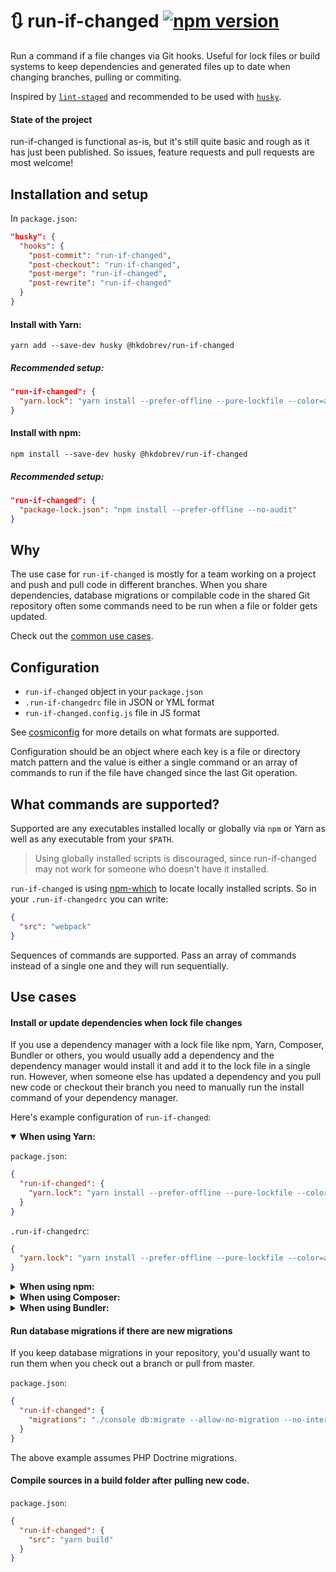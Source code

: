 # 🔃 run-if-changed [![npm version](https://img.shields.io/npm/v/@hkdobrev/run-if-changed.svg)](https://www.npmjs.com/package/@hkdobrev/run-if-changed)

Run a command if a file changes via Git hooks.
Useful for lock files or build systems to keep dependencies and generated files up to date when changing branches, pulling or commiting.

Inspired by [`lint-staged`](https://github.com/okonet/lint-staged) and recommended to be used with [`husky`](https://github.com/typicode/husky).

#### State of the project

run-if-changed is functional as-is, but it's still quite basic and rough as it has just been published. So issues, feature requests and pull requests are most welcome!

## Installation and setup

In `package.json`:

```json
"husky": {
  "hooks": {
    "post-commit": "run-if-changed",
    "post-checkout": "run-if-changed",
    "post-merge": "run-if-changed",
    "post-rewrite": "run-if-changed"
  }
}
```

#### Install with Yarn:

```shell
yarn add --save-dev husky @hkdobrev/run-if-changed
```

##### Recommended setup:

```json
"run-if-changed": {
  "yarn.lock": "yarn install --prefer-offline --pure-lockfile --color=always"
}
```

#### Install with npm:

```shell
npm install --save-dev husky @hkdobrev/run-if-changed
```

##### Recommended setup:

```json
"run-if-changed": {
  "package-lock.json": "npm install --prefer-offline --no-audit"
}
```

## Why

The use case for `run-if-changed` is mostly for a team working on a project and push and pull code in different branches. When you share dependencies, database migrations or compilable code in the shared Git repository often some commands need to be run when a file or folder gets updated.

Check out the [common use cases](#use-cases).

## Configuration

- `run-if-changed` object in your `package.json`
- `.run-if-changedrc` file in JSON or YML format
- `run-if-changed.config.js` file in JS format

See [cosmiconfig](https://github.com/davidtheclark/cosmiconfig) for more details on what formats are supported.

Configuration should be an object where each key is a file or directory match pattern and the value is either a single command or an array of commands to run if the file have changed since the last Git operation.

## What commands are supported?

Supported are any executables installed locally or globally via `npm` or Yarn as well as any executable from your `$PATH`.

> Using globally installed scripts is discouraged, since run-if-changed may not work for someone who doesn't have it installed.

`run-if-changed` is using [npm-which](https://github.com/timoxley/npm-which) to locate locally installed scripts. So in your `.run-if-changedrc` you can write:

```json
{
  "src": "webpack"
}
```

Sequences of commands are supported. Pass an array of commands instead of a single one and they will run sequentially.

## Use cases

#### Install or update dependencies when lock file changes

If you use a dependency manager with a lock file like npm, Yarn, Composer, Bundler or others, you would usually add a dependency and the dependency manager would install it and add it to the lock file in a single run. However, when someone else has updated a dependency and you pull new code or checkout their branch you need to manually run the install command of your dependency manager.

Here's example configuration of `run-if-changed`:

<details open>
<summary><b>When using Yarn:</b></summary>

`package.json`:

```json
{
  "run-if-changed": {
    "yarn.lock": "yarn install --prefer-offline --pure-lockfile --color=always"
  }
}
```

`.run-if-changedrc`:

```json
{
  "yarn.lock": "yarn install --prefer-offline --pure-lockfile --color=always"
}
```

</details>

<details>
<summary><b>When using npm:</b></summary>

`package.json`:

```json
{
  "run-if-changed": {
    "package-lock.json": "npm install --prefer-offline --no-audit"
  }
}
```

`.run-if-changedrc`:

```json
{
  "package-lock.json": "npm install --prefer-offline --no-audit"
}
```

</details>

<details>
<summary><b>When using Composer:</b></summary>

`package.json`:

```json
{
  "run-if-changed": {
    "composer.lock": "composer install --ignore-platform-reqs --ansi"
  }
}
```

</details>

<details>
<summary><b>When using Bundler:</b></summary>

`package.json`:

```json
{
  "run-if-changed": {
    "Gemfile.lock": "bundle install"
  }
}
```

</details>

#### Run database migrations if there are new migrations

If you keep database migrations in your repository, you'd usually want to run them when you check out a branch or pull from master.

`package.json`:

```json
{
  "run-if-changed": {
    "migrations": "./console db:migrate --allow-no-migration --no-interaction"
  }
}
```

The above example assumes PHP Doctrine migrations.

#### Compile sources in a build folder after pulling new code.

`package.json`:

```json
{
  "run-if-changed": {
    "src": "yarn build"
  }
}
```
